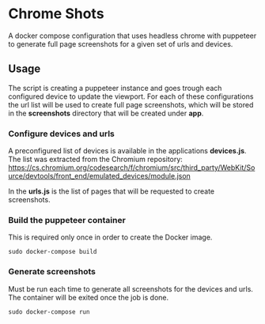 # Chrome Shots

A docker compose configuration that uses headless chrome with puppeteer to generate full page screenshots for a given set of urls and devices.

## Usage

The script is creating a puppeteer instance and goes trough each configured device to update the viewport. For each of these configurations the url list will be used to create full page screenshots, which will be stored in the **screenshots** directory that will be created under **app**.

### Configure devices and urls

A preconfigured list of devices is available in the applications **devices.js**. The list was extracted from the Chromium repository: https://cs.chromium.org/codesearch/f/chromium/src/third_party/WebKit/Source/devtools/front_end/emulated_devices/module.json

In the **urls.js** is the list of pages that will be requested to create screenshots.

### Build the puppeteer container

This is required only once in order to create the Docker image.

    sudo docker-compose build

### Generate screenshots

Must be run each time to generate all screenshots for the devices and urls. The container will be exited once the job is done.

    sudo docker-compose run
